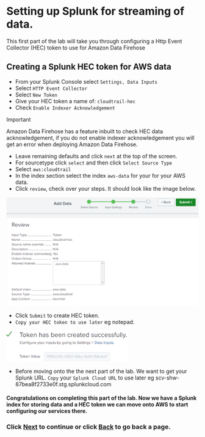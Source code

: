 # Setting up Splunk for streaming of data. 
This first part of the lab will take you through configuring a Http Event Collector (HEC) token to use for Amazon Data Firehose

## Creating a Splunk HEC token for AWS data
- From your Splunk Console select `Settings, Data Inputs`
- Select `HTTP Event Collector`
- Select `New Token`
- Give your HEC token a name of: `cloudtrail-hec`
- Check `Enable Indexer Acknowledgement`

>[!IMPORTANT]
>Amazon Data Firehose has a feature inbuilt to check HEC data acknowledgement, if you do not enable indexer acknowledgement you will get an error when deploying Amazon Data Firehose.

- Leave remaining defaults and click `next` at the top of the screen. 
- For sourcetype click `select` and then click `Select Source Type`
- Select `aws:cloudtrail`
- In the index section select the index `aws-data` for your for your AWS data. 
- Click `review`, check over your steps. It should look like the image below.

![image004](/static/20_firehose/Image004.png)

- Click `Submit` to create HEC token.
- `Copy your HEC token to use later` eg notepad. 

![image005](/static/20_firehose/Image005.png)

- Before moving onto the the next part of the lab. We want to get your Splunk URL. `Copy` your `Splunk Cloud URL` to use later eg scv-shw-87bea8f2733e0f.stg.splunkcloud.com

#### Congratulations on completing this part of the lab. Now we have a Splunk index for storing data and a HEC token we can move onto AWS to start configuring our services there.

### Click <a>[Next](/content/Lab3_firehose/setup_cloudtrail.md)</a> to continue or click <a>[Back](/content/Lab3_firehose/index.en.md) to go back a page.</a>